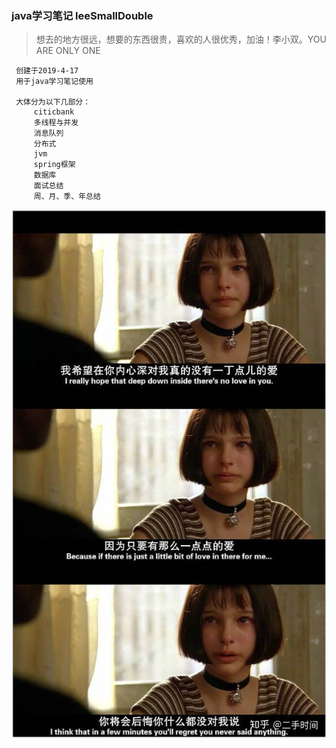 ### java学习笔记 leeSmallDouble

> 想去的地方很远，想要的东西很贵，喜欢的人很优秀，加油！李小双。YOU ARE ONLY ONE

     创建于2019-4-17
     用于java学习笔记使用
     
     大体分为以下几部分：
         citicbank
         多线程与并发
         消息队列
         分布式
         jvm
         spring框架
         数据库
         面试总结
         周、月、季、年总结



![ad](introduce.jpg)

         
 

    


 
